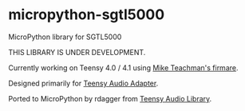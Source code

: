 # micropython-sgtl5000
MicroPython library for SGTL5000

THIS LIBRARY IS UNDER DEVELOPMENT.

Currently working on Teensy 4.0 / 4.1 using [Mike Teachman's firmare](https://github.com/miketeachman/micropython-i2s-examples/tree/mimxrt/teensy_audio_shield).

Designed primarily for [Teensy Audio Adapter](https://www.pjrc.com/store/teensy3_audio.html).

Ported to MicroPython by rdagger from [Teensy Audio Library](https://github.com/PaulStoffregen/Audio).
